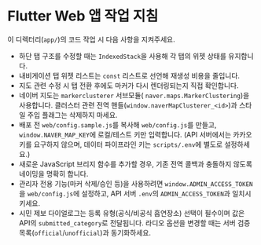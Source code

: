 # Flutter Web 앱 작업 지침

이 디렉터리(`app/`)의 코드 작업 시 다음 사항을 지켜주세요.

- 하단 탭 구조를 수정할 때는 `IndexedStack`을 사용해 각 탭의 위젯 상태를 유지합니다.
- 내비게이션 탭 위젯 리스트는 `const` 리스트로 선언해 재생성 비용을 줄입니다.
- 지도 관련 수정 시 탭 전환 후에도 마커가 다시 렌더링되는지 직접 확인합니다.
- 네이버 지도는 `markerclusterer` 서브모듈( `naver.maps.MarkerClustering`)을 사용합니다. 클러스터 관련 전역 핸들(`window.naverMapClusterer_<id>`)과 스타일 주입 플래그는 삭제하지 마세요.
- 배포 전 `web/config.sample.js`를 복사해 `web/config.js`를 만들고, `window.NAVER_MAP_KEY`에 로컬/테스트 키만 입력합니다. (API 서버에서는 카카오 키를 요구하지 않으며, 데이터 파이프라인 키는 `scripts/.env`에 별도로 설정하세요.)
- 새로운 JavaScript 브리지 함수를 추가할 경우, 기존 전역 콜백과 충돌하지 않도록 네이밍을 명확히 합니다.
- 관리자 전용 기능(마커 삭제/승인 등)을 사용하려면 `window.ADMIN_ACCESS_TOKEN`을 `web/config.js`에 설정하고, API 서버 `.env`의 `ADMIN_ACCESS_TOKEN`과 일치시키세요.
- 시민 제보 다이얼로그는 등록 유형(공식/비공식 흡연장소) 선택이 필수이며 값은 API의 `submitted_category`로 전달됩니다. 라디오 옵션을 변경할 때는 서버 검증 목록(`official`/`unofficial`)과 동기화하세요.
